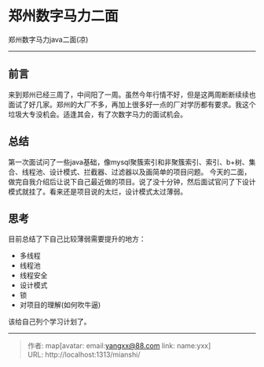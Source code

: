 # 郑州数字马力二面

郑州数字马力java二面(凉)
<!--more-->
***
## 前言
来到郑州已经三周了，中间阳了一周。虽然今年行情不好，但是这两周断断续续也面试了好几家。郑州的大厂不多，再加上很多好一点的厂对学历都有要求。我这个垃圾大专没机会。适逢其会，有了次数字马力的面试机会。

## 总结
第一次面试问了一些java基础，像mysql聚簇索引和非聚簇索引、索引、b+树、集合、线程池、设计模式、拦截器、过滤器以及画简单的项目问题。
今天的二面，做完自我介绍后让说下自己最近做的项目。说了没十分钟，然后面试官问了下设计模式就挂了。看来还是项目说的太烂，设计模式太过薄弱。


## 思考
目前总结了下自己比较薄弱需要提升的地方：
* 多线程
* 线程池
* 线程安全
* 设计模式
* 锁
* 对项目的理解(如何吹牛逼)

该给自己列个学习计划了。

---

> 作者: map[avatar:<nil> email:yangxx@88.com link:<nil> name:yxx]  
> URL: http://localhost:1313/mianshi/  

